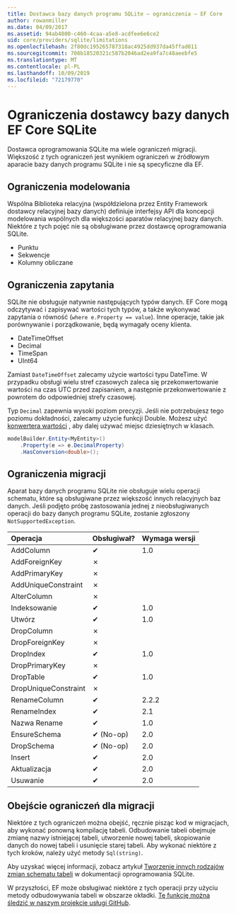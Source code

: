 ```yaml
---
title: Dostawca bazy danych programu SQLite — ograniczenia — EF Core
author: rowanmiller
ms.date: 04/09/2017
ms.assetid: 94ab4800-c460-4caa-a5e8-acdfee6e6ce2
uid: core/providers/sqlite/limitations
ms.openlocfilehash: 2f80dc195265787318ac4925dd937da45ffad011
ms.sourcegitcommit: 708b18520321c587b2046ad2ea9fa7c48aeebfe5
ms.translationtype: MT
ms.contentlocale: pl-PL
ms.lasthandoff: 10/09/2019
ms.locfileid: "72179770"
---
```

# <a name="sqlite-ef-core-database-provider-limitations"></a>Ograniczenia dostawcy bazy danych EF Core SQLite

Dostawca oprogramowania SQLite ma wiele ograniczeń migracji. Większość z tych ograniczeń jest wynikiem ograniczeń w źródłowym aparacie bazy danych programu SQLite i nie są specyficzne dla EF.

## <a name="modeling-limitations"></a>Ograniczenia modelowania

Wspólna Biblioteka relacyjna (współdzielona przez Entity Framework dostawcy relacyjnej bazy danych) definiuje interfejsy API dla koncepcji modelowania wspólnych dla większości aparatów relacyjnej bazy danych. Niektóre z tych pojęć nie są obsługiwane przez dostawcę oprogramowania SQLite.

* Punktu
* Sekwencje
* Kolumny obliczane

## <a name="query-limitations"></a>Ograniczenia zapytania

SQLite nie obsługuje natywnie następujących typów danych. EF Core mogą odczytywać i zapisywać wartości tych typów, a także wykonywać zapytania o równość (`where e.Property == value`). Inne operacje, takie jak porównywanie i porządkowanie, będą wymagały oceny klienta.

* DateTimeOffset
* Decimal
* TimeSpan
* UInt64

Zamiast `DateTimeOffset` zalecamy użycie wartości typu DateTime. W przypadku obsługi wielu stref czasowych zaleca się przekonwertowanie wartości na czas UTC przed zapisaniem, a następnie przekonwertowanie z powrotem do odpowiedniej strefy czasowej.

Typ `Decimal` zapewnia wysoki poziom precyzji. Jeśli nie potrzebujesz tego poziomu dokładności, zalecamy użycie funkcji Double. Możesz użyć [konwertera wartości](../../modeling/value-conversions.md) , aby dalej używać miejsc dziesiętnych w klasach.

``` csharp
modelBuilder.Entity<MyEntity>()
    .Property(e => e.DecimalProperty)
    .HasConversion<double>();
```

## <a name="migrations-limitations"></a>Ograniczenia migracji

Aparat bazy danych programu SQLite nie obsługuje wielu operacji schematu, które są obsługiwane przez większość innych relacyjnych baz danych. Jeśli podjęto próbę zastosowania jednej z nieobsługiwanych operacji do bazy danych programu SQLite, zostanie zgłoszony `NotSupportedException`.

| Operacja            | Obsługiwał? | Wymaga wersji |
|:---------------------|:-----------|:-----------------|
| AddColumn            | ✔          | 1.0              |
| AddForeignKey        | ✗          |                  |
| AddPrimaryKey        | ✗          |                  |
| AddUniqueConstraint  | ✗          |                  |
| AlterColumn          | ✗          |                  |
| Indeksowanie          | ✔          | 1.0              |
| Utwórz          | ✔          | 1.0              |
| DropColumn           | ✗          |                  |
| DropForeignKey       | ✗          |                  |
| DropIndex            | ✔          | 1.0              |
| DropPrimaryKey       | ✗          |                  |
| DropTable            | ✔          | 1.0              |
| DropUniqueConstraint | ✗          |                  |
| RenameColumn         | ✔          | 2.2.2            |
| RenameIndex          | ✔          | 2.1              |
| Nazwa Rename          | ✔          | 1.0              |
| EnsureSchema         | ✔ (No-op)  | 2.0              |
| DropSchema           | ✔ (No-op)  | 2.0              |
| Insert               | ✔          | 2.0              |
| Aktualizacja               | ✔          | 2.0              |
| Usuwanie               | ✔          | 2.0              |

## <a name="migrations-limitations-workaround"></a>Obejście ograniczeń dla migracji

Niektóre z tych ograniczeń można obejść, ręcznie pisząc kod w migracjach, aby wykonać ponowną kompilację tabeli. Odbudowanie tabeli obejmuje zmianę nazwy istniejącej tabeli, utworzenie nowej tabeli, skopiowanie danych do nowej tabeli i usunięcie starej tabeli. Aby wykonać niektóre z tych kroków, należy użyć metody `Sql(string)`.

Aby uzyskać więcej informacji, zobacz artykuł [Tworzenie innych rodzajów zmian schematu tabeli](https://sqlite.org/lang_altertable.html#otheralter) w dokumentacji oprogramowania SQLite.

W przyszłości, EF może obsługiwać niektóre z tych operacji przy użyciu metody odbudowywania tabeli w obszarze okładki. [Tę funkcję można śledzić w naszym projekcie usługi GitHub](https://github.com/aspnet/EntityFrameworkCore/issues/329).
